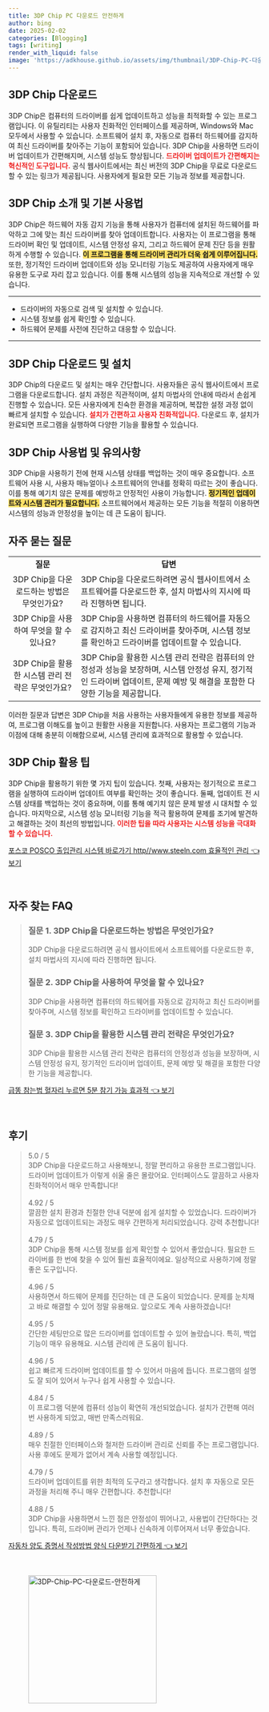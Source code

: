 ```yaml
---
title: 3DP Chip PC 다운로드 안전하게
author: bing
date: 2025-02-02
categories: [Blogging]
tags: [writing]
render_with_liquid: false
image: 'https://adkhouse.github.io/assets/img/thumbnail/3DP-Chip-PC-다운로드-안전하게.webp'
---
```



<h2 id='3DP Chip 다운로드'>3DP Chip 다운로드</h2>

<p>3DP Chip은 컴퓨터의 드라이버를 쉽게 업데이트하고 성능을 최적화할 수 있는 프로그램입니다. 이 유틸리티는 사용자 친화적인 인터페이스를 제공하며, Windows와 Mac 모두에서 사용할 수 있습니다. 소프트웨어 설치 후, 자동으로 컴퓨터 하드웨어를 감지하여 최신 드라이버를 찾아주는 기능이 포함되어 있습니다. 3DP Chip을 사용하면 드라이버 업데이트가 간편해지며, 시스템 성능도 향상됩니다. <b><span style="color: #ee2323;">드라이버 업데이트가 간편해지는 혁신적인 도구입니다.</span></b> 공식 웹사이트에서는 최신 버전의 3DP Chip을 무료로 다운로드할 수 있는 링크가 제공됩니다. 사용자에게 필요한 모든 기능과 정보를 제공합니다.</p>

<h2 id='3DP Chip 소개 및 기본 사용법'>3DP Chip 소개 및 기본 사용법</h2>

<p>3DP Chip은 하드웨어 자동 감지 기능을 통해 사용자가 컴퓨터에 설치된 하드웨어를 파악하고 그에 맞는 최신 드라이버를 찾아 업데이트합니다. 사용자는 이 프로그램을 통해 드라이버 확인 및 업데이트, 시스템 안정성 유지, 그리고 하드웨어 문제 진단 등을 원활하게 수행할 수 있습니다. <b><span style="background-color: #ffe066;">이 프로그램을 통해 드라이버 관리가 더욱 쉽게 이루어집니다.</span></b> 또한, 정기적인 드라이버 업데이트와 성능 모니터링 기능도 제공하여 사용자에게 매우 유용한 도구로 자리 잡고 있습니다. 이를 통해 시스템의 성능을 지속적으로 개선할 수 있습니다.</p>

<hr />

<ul>
    <li>드라이버의 자동으로 검색 및 설치할 수 있습니다.</li>
    <li>시스템 정보를 쉽게 확인할 수 있습니다.</li>
    <li>하드웨어 문제를 사전에 진단하고 대응할 수 있습니다.</li>
</ul>

<hr />

<h2 id='3DP Chip 다운로드 및 설치'>3DP Chip 다운로드 및 설치</h2>

<p>3DP Chip의 다운로드 및 설치는 매우 간단합니다. 사용자들은 공식 웹사이트에서 프로그램을 다운로드합니다. 설치 과정은 직관적이며, 설치 마법사의 안내에 따라서 손쉽게 진행할 수 있습니다. 모든 사용자에게 친숙한 환경을 제공하며, 복잡한 설정 과정 없이 빠르게 설치할 수 있습니다. <b><span style="color: #ee2323;">설치가 간편하고 사용자 친화적입니다.</span></b> 다운로드 후, 설치가 완료되면 프로그램을 실행하여 다양한 기능을 활용할 수 있습니다.</p>

<h2 id='3DP Chip 사용법 및 유의사항'>3DP Chip 사용법 및 유의사항</h2>

<p>3DP Chip을 사용하기 전에 현재 시스템 상태를 백업하는 것이 매우 중요합니다. 소프트웨어 사용 시, 사용자 매뉴얼이나 소프트웨어의 안내를 정확히 따르는 것이 좋습니다. 이를 통해 예기치 않은 문제를 예방하고 안정적인 사용이 가능합니다. <b><span style="background-color: #ffe066;">정기적인 업데이트와 시스템 관리가 필요합니다.</span></b> 소프트웨어에서 제공하는 모든 기능을 적절히 이용하면 시스템의 성능과 안정성을 높이는 데 큰 도움이 됩니다.</p>

<h2 id='자주 묻는 질문'>자주 묻는 질문</h2>

<table>
    <tr>
        <td style="text-align: center; height: 17px;"><b>질문</b></td>
        <td style="text-align: center; height: 17px;"><b>답변</b></td>
    </tr>
    <tr>
        <td style="text-align: center; height: 17px;">3DP Chip을 다운로드하는 방법은 무엇인가요?</td>
        <td>3DP Chip을 다운로드하려면 공식 웹사이트에서 소프트웨어를 다운로드한 후, 설치 마법사의 지시에 따라 진행하면 됩니다.</td>
    </tr>
    <tr>
        <td style="text-align: center; height: 17px;">3DP Chip을 사용하여 무엇을 할 수 있나요?</td>
        <td>3DP Chip을 사용하면 컴퓨터의 하드웨어를 자동으로 감지하고 최신 드라이버를 찾아주며, 시스템 정보를 확인하고 드라이버를 업데이트할 수 있습니다.</td>
    </tr>
    <tr>
        <td style="text-align: center; height: 17px;">3DP Chip을 활용한 시스템 관리 전략은 무엇인가요?</td>
        <td>3DP Chip을 활용한 시스템 관리 전략은 컴퓨터의 안정성과 성능을 보장하며, 시스템 안정성 유지, 정기적인 드라이버 업데이트, 문제 예방 및 해결을 포함한 다양한 기능을 제공합니다.</td>
    </tr>
</table>

<p>이러한 질문과 답변은 3DP Chip을 처음 사용하는 사용자들에게 유용한 정보를 제공하여, 프로그램 이해도를 높이고 원활한 사용을 지원합니다. 사용자는 프로그램의 기능과 이점에 대해 충분히 이해함으로써, 시스템 관리에 효과적으로 활용할 수 있습니다.</p>

<h2 id='3DP Chip 활용 팁'>3DP Chip 활용 팁</h2>

<p>3DP Chip을 활용하기 위한 몇 가지 팁이 있습니다. 첫째, 사용자는 정기적으로 프로그램을 실행하여 드라이버 업데이트 여부를 확인하는 것이 좋습니다. 둘째, 업데이트 전 시스템 상태를 백업하는 것이 중요하며, 이를 통해 예기치 않은 문제 발생 시 대처할 수 있습니다. 마지막으로, 시스템 성능 모니터링 기능을 적극 활용하여 문제를 조기에 발견하고 해결하는 것이 최선의 방법입니다. <b><span style="color: #ee2323;">이러한 팁을 따라 사용자는 시스템 성능을 극대화할 수 있습니다.</span></b></p>


<p><a class="click-button" title="포스코 POSCO 출입관리 시스템 바로가기 http//www.steeln.com 효율적인 관리" href="https://adkhouse.github.io/posts/%ED%8F%AC%EC%8A%A4%EC%BD%94-POSCO-%EC%B6%9C%EC%9E%85%EA%B4%80%EB%A6%AC-%EC%8B%9C%EC%8A%A4%ED%85%9C-%EB%B0%94%EB%A1%9C%EA%B0%80%EA%B8%B0-httpwww.steeln.com-%ED%9A%A8%EC%9C%A8%EC%A0%81%EC%9D%B8-%EA%B4%80%EB%A6%AC/" rel="dofollow">포스코 POSCO 출입관리 시스템 바로가기 http//www.steeln.com 효율적인 관리 👈 보기</a></p><br>
<h2 id='자주_찾는_FAQ'>자주 찾는 FAQ</h2>
<div itemscope="" itemtype="https://schema.org/FAQPage"> 
<blockquote> 
<div itemscope="" itemprop="mainEntity" itemtype="https://schema.org/Question"> 
<h3 itemprop="name">질문 1. 3DP Chip을 다운로드하는 방법은 무엇인가요?</h3> 
<div itemscope="" itemprop="acceptedAnswer" itemtype="https://schema.org/Answer"> 
<span itemprop="text"> 
<p>3DP Chip을 다운로드하려면 공식 웹사이트에서 소프트웨어를 다운로드한 후, 설치 마법사의 지시에 따라 진행하면 됩니다.</p> 
</span> 
</div> 
</div> 
<div itemscope="" itemprop="mainEntity" itemtype="https://schema.org/Question"> 
<h3 itemprop="name">질문 2. 3DP Chip을 사용하여 무엇을 할 수 있나요?</h3> 
<div itemscope="" itemprop="acceptedAnswer" itemtype="https://schema.org/Answer"> 
<span itemprop="text"> 
<p>3DP Chip을 사용하면 컴퓨터의 하드웨어를 자동으로 감지하고 최신 드라이버를 찾아주며, 시스템 정보를 확인하고 드라이버를 업데이트할 수 있습니다.</p> 
</span> 
</div> 
</div> 
<div itemscope="" itemprop="mainEntity" itemtype="https://schema.org/Question"> 
<h3 itemprop="name">질문 3. 3DP Chip을 활용한 시스템 관리 전략은 무엇인가요?</h3> 
<div itemscope="" itemprop="acceptedAnswer" itemtype="https://schema.org/Answer"> 
<span itemprop="text"> 
<p>3DP Chip을 활용한 시스템 관리 전략은 컴퓨터의 안정성과 성능을 보장하며, 시스템 안정성 유지, 정기적인 드라이버 업데이트, 문제 예방 및 해결을 포함한 다양한 기능을 제공합니다.</p> 
</span> 
</div> 
</div> 
</blockquote> 
</div>
<p><a class="click-button" title="급똥 참는법 혈자리 누르면 5분 참기 가능 효과적" href="https://adkhouse.github.io/posts/%EA%B8%89%EB%98%A5-%EC%B0%B8%EB%8A%94%EB%B2%95-%ED%98%88%EC%9E%90%EB%A6%AC-%EB%88%84%EB%A5%B4%EB%A9%B4-5%EB%B6%84-%EC%B0%B8%EA%B8%B0-%EA%B0%80%EB%8A%A5-%ED%9A%A8%EA%B3%BC%EC%A0%81/" rel="dofollow">급똥 참는법 혈자리 누르면 5분 참기 가능 효과적 👈 보기</a></p><br>
<h2 id='후기'>후기</h2>
<div itemscope itemtype="https://schema.org/Product">
  <blockquote>
  <div itemprop="review" itemscope itemtype="https://schema.org/Review">
      <div itemprop="reviewRating" itemscope itemtype="https://schema.org/Rating"> <span itemprop="ratingValue">5.0</span> / <span itemprop="bestRating">5</span> </div>
      <span itemprop="reviewBody">3DP Chip을 다운로드하고 사용해보니, 정말 편리하고 유용한 프로그램입니다. 드라이버 업데이트가 이렇게 쉬울 줄은 몰랐어요. 인터페이스도 깔끔하고 사용자 친화적이어서 매우 만족합니다!</span>
  </div>
  <br>
  <div itemprop="review" itemscope itemtype="https://schema.org/Review">
      <div itemprop="reviewRating" itemscope itemtype="https://schema.org/Rating"> <span itemprop="ratingValue">4.92</span> / <span itemprop="bestRating">5</span> </div>
      <span itemprop="reviewBody">깔끔한 설치 환경과 친절한 안내 덕분에 쉽게 설치할 수 있었습니다. 드라이버가 자동으로 업데이트되는 과정도 매우 간편하게 처리되었습니다. 강력 추천합니다!</span>
  </div>
  <br>
  <div itemprop="review" itemscope itemtype="https://schema.org/Review">
      <div itemprop="reviewRating" itemscope itemtype="https://schema.org/Rating"> <span itemprop="ratingValue">4.79</span> / <span itemprop="bestRating">5</span> </div>
      <span itemprop="reviewBody">3DP Chip을 통해 시스템 정보를 쉽게 확인할 수 있어서 좋았습니다. 필요한 드라이버를 한 번에 찾을 수 있어 훨씬 효율적이에요. 일상적으로 사용하기에 정말 좋은 도구입니다.</span>
  </div>
  <br>
  <div itemprop="review" itemscope itemtype="https://schema.org/Review">
      <div itemprop="reviewRating" itemscope itemtype="https://schema.org/Rating"> <span itemprop="ratingValue">4.96</span> / <span itemprop="bestRating">5</span> </div>
      <span itemprop="reviewBody">사용하면서 하드웨어 문제를 진단하는 데 큰 도움이 되었습니다. 문제를 눈치채고 바로 해결할 수 있어 정말 유용해요. 앞으로도 계속 사용하겠습니다!</span>
  </div>
  <br>
  <div itemprop="review" itemscope itemtype="https://schema.org/Review">
      <div itemprop="reviewRating" itemscope itemtype="https://schema.org/Rating"> <span itemprop="ratingValue">4.95</span> / <span itemprop="bestRating">5</span> </div>
      <span itemprop="reviewBody">간단한 세팅만으로 많은 드라이버를 업데이트할 수 있어 놀랐습니다. 특히, 백업 기능이 매우 유용해요. 시스템 관리에 큰 도움이 됩니다.</span>
  </div>
  <br>
  <div itemprop="review" itemscope itemtype="https://schema.org/Review">
      <div itemprop="reviewRating" itemscope itemtype="https://schema.org/Rating"> <span itemprop="ratingValue">4.96</span> / <span itemprop="bestRating">5</span> </div>
      <span itemprop="reviewBody">쉽고 빠르게 드라이버 업데이트를 할 수 있어서 마음에 듭니다. 프로그램의 설명도 잘 되어 있어서 누구나 쉽게 사용할 수 있습니다.</span>
  </div>
  <br>
  <div itemprop="review" itemscope itemtype="https://schema.org/Review">
      <div itemprop="reviewRating" itemscope itemtype="https://schema.org/Rating"> <span itemprop="ratingValue">4.84</span> / <span itemprop="bestRating">5</span> </div>
      <span itemprop="reviewBody">이 프로그램 덕분에 컴퓨터 성능이 확연히 개선되었습니다. 설치가 간편해 여러 번 사용하게 되었고, 매번 만족스러워요.</span>
  </div>
  <br>
  <div itemprop="review" itemscope itemtype="https://schema.org/Review">
      <div itemprop="reviewRating" itemscope itemtype="https://schema.org/Rating"> <span itemprop="ratingValue">4.89</span> / <span itemprop="bestRating">5</span> </div>
      <span itemprop="reviewBody">매우 친절한 인터페이스와 철저한 드라이버 관리로 신뢰를 주는 프로그램입니다. 사용 후에도 문제가 없어서 계속 사용할 예정입니다.</span>
  </div>
  <br>
  <div itemprop="review" itemscope itemtype="https://schema.org/Review">
      <div itemprop="reviewRating" itemscope itemtype="https://schema.org/Rating"> <span itemprop="ratingValue">4.79</span> / <span itemprop="bestRating">5</span> </div>
      <span itemprop="reviewBody">드라이버 업데이트를 위한 최적의 도구라고 생각합니다. 설치 후 자동으로 모든 과정을 처리해 주니 매우 간편합니다. 추천합니다!</span>
  </div>
  <br>
  <div itemprop="review" itemscope itemtype="https://schema.org/Review">
      <div itemprop="reviewRating" itemscope itemtype="https://schema.org/Rating"> <span itemprop="ratingValue">4.88</span> / <span itemprop="bestRating">5</span> </div>
      <span itemprop="reviewBody">3DP Chip을 사용하면서 느낀 점은 안정성이 뛰어나고, 사용법이 간단하다는 것입니다. 특히, 드라이버 관리가 언제나 신속하게 이루어져서 너무 좋았습니다.</span>
  </div>
  </blockquote>
</div>
<p><a class="click-button" title="자동차 양도 증명서 작성방법 양식 다운받기 간편하게" href="https://adkhouse.github.io/posts/%EC%9E%90%EB%8F%99%EC%B0%A8-%EC%96%91%EB%8F%84-%EC%A6%9D%EB%AA%85%EC%84%9C-%EC%9E%91%EC%84%B1%EB%B0%A9%EB%B2%95-%EC%96%91%EC%8B%9D-%EB%8B%A4%EC%9A%B4%EB%B0%9B%EA%B8%B0-%EA%B0%84%ED%8E%B8%ED%95%98%EA%B2%8C/" rel="dofollow">자동차 양도 증명서 작성방법 양식 다운받기 간편하게 👈 보기</a></p><br>
<figure class="image"><img src="https://adkhouse.github.io/assets/img/thumbnail/3DP-Chip-PC-다운로드-안전하게.webp" alt="3DP-Chip-PC-다운로드-안전하게" width="256" height="256"></figure>
